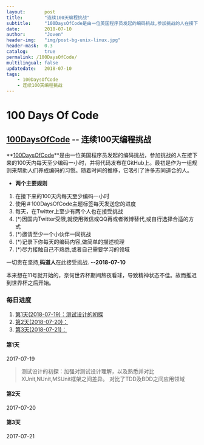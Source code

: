 ```yaml
---
layout:       post
title:        "连续100天编程挑战"
subtitle:     "100DaysOfCode是由一位美国程序员发起的编码挑战,参加挑战的人在接下来的100天内每天至少编码一小时,并将代码发布在GitHub上."
date:         2018-07-10
author:       "Joven"
header-img:   "img/post-bg-unix-linux.jpg"
header-mask:  0.3
catalog:      true
permalink: /100DaysOfCode/
multilingual: false
updatedate:   2018-07-10
tags:
    - 100DaysOfCode
    - 连续100天编程挑战
---
```

# 100 Days Of Code

## [100DaysOfCode] -- 连续100天编程挑战

 **[100DaysOfCode]**是由一位美国程序员发起的编码挑战，参加挑战的人在接下来的100天内每天至少编码一小时，并将代码发布在GitHub上。最初是作为一组规则来帮助人们养成编码的习惯。随着时间的推移，它吸引了许多志同道合的人。

* **两个主要规则**
1. 在接下来的100天内每天至少编码一小时
2. 使用＃100DaysOfCode主题标签每天发送您的进度
3. 每天，在Twitter上至少有两个人也在接受挑战
4. (*)因国内Twitter受限,就使用微信或QQ再或者微博替代,或自行选择合适的方式
5. (*)邀请至少一个小伙伴一同挑战
6. (*)记录下你每天的编码内容,做简单的描述梳理
7. (*)尽力接触自己不熟悉,或者自己需要学习的领域

一切贵在坚持,**码道人**在此接受挑战. **--2018-07-10**

本来想在11号就开始的，奈何世界杯期间熬夜看球，导致精神状态不佳。故而推迟到世界杯之后开始。

### 每日进度

1. [第1天(2018-07-19)：测试设计的初探](#第1天)
2. [第2天(2018-07-20)：](#第2天)
3. [第3天(2018-07-21)：](#第3天)

#### 第1天

2017-07-19

> 测试设计的初探：加强对测试设计理解，以及熟悉并对比XUnit,NUnit,MSUnit框架之间差异。
> 对比了TDD及BDD之间应用领域

#### 第2天

2017-07-20

#### 第3天

2017-07-21

[100DaysOfCode]:<http://100daysofcode.com/> "100DaysOfCode"

